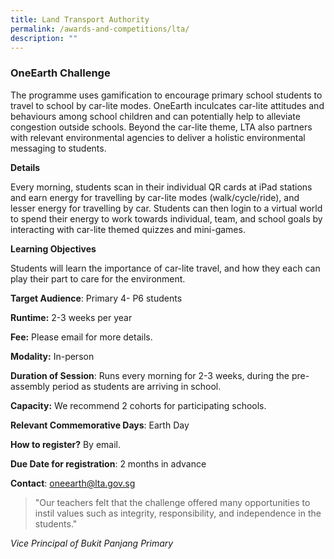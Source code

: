 ```yaml
---
title: Land Transport Authority
permalink: /awards-and-competitions/lta/
description: ""
---
```

### OneEarth Challenge
The programme uses gamification to encourage primary school students to travel to school by car-lite modes. OneEarth inculcates car-lite attitudes and behaviours among school children and can potentially help to alleviate congestion outside schools. Beyond the car-lite theme, LTA also partners with relevant environmental agencies to deliver a holistic environmental messaging to students.

**Details**

Every morning, students scan in their individual QR cards at iPad stations and earn energy for travelling by car-lite modes (walk/cycle/ride), and lesser energy for travelling by car. Students can then login to a virtual world to spend their energy to work towards individual, team, and school goals by interacting with car-lite themed quizzes and mini-games.

**Learning Objectives**

Students will learn the importance of car-lite travel, and how they each can play their part to care for the environment.

**Target Audience**: Primary 4- P6 students

**Runtime:** 2-3 weeks per year

**Fee:** Please email for more details.

**Modality:** In-person

**Duration of Session**: Runs every morning for 2-3 weeks, during the pre-assembly period as students are arriving in school.

**Capacity:** We recommend 2 cohorts for participating schools.

**Relevant Commemorative Days**: Earth Day

**How to register?** By email.

**Due Date for registration**: 2 months in advance

**Contact**: oneearth@lta.gov.sg

> "Our teachers felt that the challenge offered many opportunities to instil values such as integrity, responsibility, and independence in the students."

*Vice Principal of Bukit Panjang Primary*